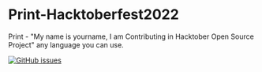 # Print-Hacktoberfest2022
Print - "My name is yourname, I am Contributing in Hacktober Open Source Project" any language you can use. 

[![GitHub issues](https://img.shields.io/github/issues/sritikamanjrekar/Print-Hacktoberfest2022?style=for-the-badge)](https://github.com/sritikamanjrekar/Print-Hacktoberfest2022/issues)

